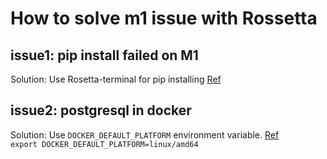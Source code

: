 # How to solve m1 issue with Rossetta

## issue1: pip install failed on M1

Solution: Use Rosetta-terminal for pip installing [Ref](https://www.courier.com/blog/tips-and-tricks-to-setup-your-apple-m1-for-development/)

## issue2: postgresql in docker

Solution: Use `DOCKER_DEFAULT_PLATFORM` environment variable. [Ref](https://stackoverflow.com/questions/62807717/how-can-i-solve-postgresql-scram-authentifcation-problem)  
`export DOCKER_DEFAULT_PLATFORM=linux/amd64`
